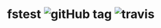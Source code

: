 # fstest ![gitHub tag](https://img.shields.io/github/tag/mihirsd/fstest.svg) ![travis](https://img.shields.io/travis/mihirsd/fstest.svg)
